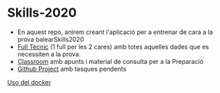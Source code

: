 # Skills-2020

- En aquest repo, anirem creant l'aplicació per a entrenar de cara a la prova balearSkills2020
- [Full Tècnic](https://docs.google.com/document/d/18qF_QQ0WZ3DMNCc2F8k4MrJy1OVJkBdGvJV9as2zEbs/edit) (1 full per les 2 cares) amb totes aquelles dades que es necessiten a la prova.
- [Classroom](https://classroom.google.com/c/MTM3MjkyNzM0MDg1) amb apunts i material de consulta per a la Preparació
- [Github Project](https://github.com/classicoman2/Skills-2020/projects/1) amb tasques pendents

[Uso del docker](docker.md)